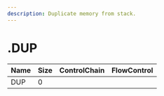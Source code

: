 ```yaml
---
description: Duplicate memory from stack.
---
```


# .DUP

| Name | Size | ControlChain | FlowControl |
| :--- | :--- | :--- | :--- |
| DUP | 0 |  |  |

